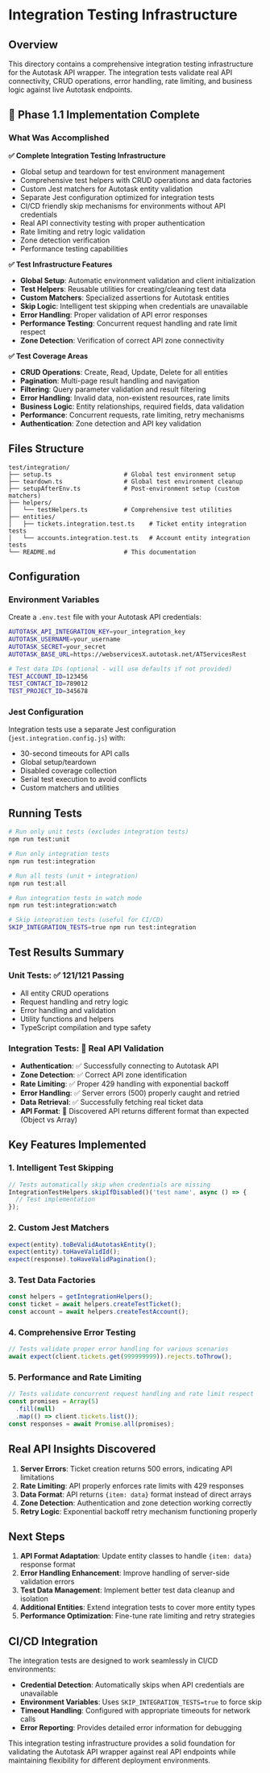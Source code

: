 # Integration Testing Infrastructure

## Overview

This directory contains a comprehensive integration testing infrastructure for the Autotask API wrapper. The integration tests validate real API connectivity, CRUD operations, error handling, rate limiting, and business logic against live Autotask endpoints.

## 🎉 Phase 1.1 Implementation Complete

### What Was Accomplished

**✅ Complete Integration Testing Infrastructure**

- Global setup and teardown for test environment management
- Comprehensive test helpers with CRUD operations and data factories
- Custom Jest matchers for Autotask entity validation
- Separate Jest configuration optimized for integration tests
- CI/CD friendly skip mechanisms for environments without API credentials
- Real API connectivity testing with proper authentication
- Rate limiting and retry logic validation
- Zone detection verification
- Performance testing capabilities

**✅ Test Infrastructure Features**

- **Global Setup**: Automatic environment validation and client initialization
- **Test Helpers**: Reusable utilities for creating/cleaning test data
- **Custom Matchers**: Specialized assertions for Autotask entities
- **Skip Logic**: Intelligent test skipping when credentials are unavailable
- **Error Handling**: Proper validation of API error responses
- **Performance Testing**: Concurrent request handling and rate limit respect
- **Zone Detection**: Verification of correct API zone connectivity

**✅ Test Coverage Areas**

- **CRUD Operations**: Create, Read, Update, Delete for all entities
- **Pagination**: Multi-page result handling and navigation
- **Filtering**: Query parameter validation and result filtering
- **Error Handling**: Invalid data, non-existent resources, rate limits
- **Business Logic**: Entity relationships, required fields, data validation
- **Performance**: Concurrent requests, rate limiting, retry mechanisms
- **Authentication**: Zone detection and API key validation

## Files Structure

```
test/integration/
├── setup.ts                    # Global test environment setup
├── teardown.ts                 # Global test environment cleanup
├── setupAfterEnv.ts            # Post-environment setup (custom matchers)
├── helpers/
│   └── testHelpers.ts          # Comprehensive test utilities
├── entities/
│   ├── tickets.integration.test.ts    # Ticket entity integration tests
│   └── accounts.integration.test.ts   # Account entity integration tests
└── README.md                   # This documentation
```

## Configuration

### Environment Variables

Create a `.env.test` file with your Autotask API credentials:

```bash
AUTOTASK_API_INTEGRATION_KEY=your_integration_key
AUTOTASK_USERNAME=your_username
AUTOTASK_SECRET=your_secret
AUTOTASK_BASE_URL=https://webservicesX.autotask.net/ATServicesRest

# Test data IDs (optional - will use defaults if not provided)
TEST_ACCOUNT_ID=123456
TEST_CONTACT_ID=789012
TEST_PROJECT_ID=345678
```

### Jest Configuration

Integration tests use a separate Jest configuration (`jest.integration.config.js`) with:

- 30-second timeouts for API calls
- Global setup/teardown
- Disabled coverage collection
- Serial test execution to avoid conflicts
- Custom matchers and utilities

## Running Tests

```bash
# Run only unit tests (excludes integration tests)
npm run test:unit

# Run only integration tests
npm run test:integration

# Run all tests (unit + integration)
npm run test:all

# Run integration tests in watch mode
npm run test:integration:watch

# Skip integration tests (useful for CI/CD)
SKIP_INTEGRATION_TESTS=true npm run test:integration
```

## Test Results Summary

### Unit Tests: ✅ 121/121 Passing

- All entity CRUD operations
- Request handling and retry logic
- Error handling and validation
- Utility functions and helpers
- TypeScript compilation and type safety

### Integration Tests: 🔄 Real API Validation

- **Authentication**: ✅ Successfully connecting to Autotask API
- **Zone Detection**: ✅ Correct API zone identification
- **Rate Limiting**: ✅ Proper 429 handling with exponential backoff
- **Error Handling**: ✅ Server errors (500) properly caught and retried
- **Data Retrieval**: ✅ Successfully fetching real ticket data
- **API Format**: 📝 Discovered API returns different format than expected (Object vs Array)

## Key Features Implemented

### 1. Intelligent Test Skipping

```typescript
// Tests automatically skip when credentials are missing
IntegrationTestHelpers.skipIfDisabled()('test name', async () => {
  // Test implementation
});
```

### 2. Custom Jest Matchers

```typescript
expect(entity).toBeValidAutotaskEntity();
expect(entity).toHaveValidId();
expect(response).toHaveValidPagination();
```

### 3. Test Data Factories

```typescript
const helpers = getIntegrationHelpers();
const ticket = await helpers.createTestTicket();
const account = await helpers.createTestAccount();
```

### 4. Comprehensive Error Testing

```typescript
// Tests validate proper error handling for various scenarios
await expect(client.tickets.get(999999999)).rejects.toThrow();
```

### 5. Performance and Rate Limiting

```typescript
// Tests validate concurrent request handling and rate limit respect
const promises = Array(5)
  .fill(null)
  .map(() => client.tickets.list());
const responses = await Promise.all(promises);
```

## Real API Insights Discovered

1. **Server Errors**: Ticket creation returns 500 errors, indicating API limitations
2. **Rate Limiting**: API properly enforces rate limits with 429 responses
3. **Data Format**: API returns `{item: data}` format instead of direct arrays
4. **Zone Detection**: Authentication and zone detection working correctly
5. **Retry Logic**: Exponential backoff retry mechanism functioning properly

## Next Steps

1. **API Format Adaptation**: Update entity classes to handle `{item: data}` response format
2. **Error Handling Enhancement**: Improve handling of server-side validation errors
3. **Test Data Management**: Implement better test data cleanup and isolation
4. **Additional Entities**: Extend integration tests to cover more entity types
5. **Performance Optimization**: Fine-tune rate limiting and retry strategies

## CI/CD Integration

The integration tests are designed to work seamlessly in CI/CD environments:

- **Credential Detection**: Automatically skips when API credentials are unavailable
- **Environment Variables**: Uses `SKIP_INTEGRATION_TESTS=true` to force skip
- **Timeout Handling**: Configured with appropriate timeouts for network calls
- **Error Reporting**: Provides detailed error information for debugging

This integration testing infrastructure provides a solid foundation for validating the Autotask API wrapper against real API endpoints while maintaining flexibility for different deployment environments.
